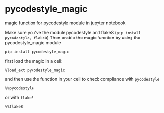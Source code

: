 # pycodestyle_magic
magic function for pycodestyle module in jupyter notebook

Make sure you've the module pycodestyle and flake8 (`pip install pycodestyle, flake8`) Then enable the magic function by using the pycodestyle_magic module

`pip install pycodestyle_magic`

first load the magic in a cell:

`%load_ext pycodestyle_magic`


and then use the function in your cell to check compliance with `pycodestyle`

`%%pycodestyle`

or  with `flake8`

`%%flake8`


